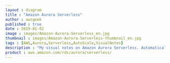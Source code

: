 ```yaml
---
layout : diagram
title : "Amazon Aurora Serverless"
author : awsgeek
published : true
date : 2019-01-02
image : images/Amazon-Aurora-Serverless_en.jpg
thumbnail : images/Amazon-Aurora-Serverless-thumbnail_en.jpg
tags : [AWS,Aurora,Serverless,AutoScale,VisualNotes]
description : "My visual notes on Amazon Aurora Serverless. Automatically start, stop, and scale your Aurora databases based on your application's needs."
product : aws.amazon.com/rds/aurora/serverless/
---
```


